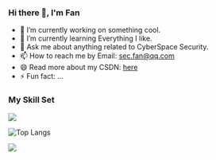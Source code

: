 ### Hi there 👋, I'm Fan
- 🔭 I’m currently working on something cool.
- 🌱 I’m currently learning Everything I like.
- 💬 Ask me about anything related to CyberSpace Security.
- 📫 How to reach me by Email: sec.fan@qq.com
- 😄 Read more about my CSDN: [here](https://blog.csdn.net/monster663)
- ⚡ Fun fact: ...
                        
### My Skill Set

![](https://github-readme-stats.vercel.app/api?username=MonsterFanSec&show_icons=true&theme=transparent)


![Top Langs](https://github-readme-stats.vercel.app/api/top-langs/?username=MonsterFanSec&layout=compact&theme=tokyonight)


![](https://github-readme-activity-graph.cyclic.app/graph?username=MonsterFanSec&theme=dracula)



<!--
**MonsterFanSec/MonsterFanSec** is a ✨ _special_ ✨ repository because its `README.md` (this file) appears on your GitHub profile.

Here are some ideas to get you started:

- 🔭 I’m currently working on ...
- 🌱 I’m currently learning ...
- 👯 I’m looking to collaborate on ...
- 🤔 I’m looking for help with ...
- 💬 Ask me about ...
- 📫 How to reach me: ...
- 😄 Pronouns: ...
- ⚡ Fun fact: ...
-->
